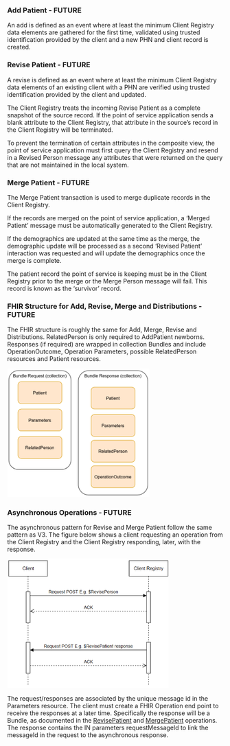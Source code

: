 
### Add Patient - FUTURE

An add is defined as an event where at least the minimum Client Registry data elements are gathered for the first time, validated using trusted identification provided by the client and a new PHN and client record is created. 

### Revise Patient - FUTURE

A revise is defined as an event where at least the minimum Client Registry data elements of an existing client with a PHN are verified using trusted identification provided by the client and updated. 

The Client Registry treats the incoming Revise Patient as a complete snapshot of the source record. If the point of service application sends a blank attribute to the Client Registry, that attribute in the source’s record in the Client Registry will be terminated. 

To prevent the termination of certain attributes in the composite view, the point of service application must first query the Client Registry and resend in a Revised Person message any attributes that were returned on the query that are not maintained in the local system.

### Merge Patient - FUTURE

The Merge Patient transaction is used to merge duplicate records in the Client Registry. 

If the records are merged on the point of service application, a ‘Merged Patient’ message must be automatically generated to the Client Registry. 

If the demographics are updated at the same time as the merge, the demographic update will be processed as a second ‘Revised Patient’ interaction was requested and will update the demographics once the merge is complete. 

The patient record the point of service is keeping must be in the Client Registry prior to the merge or the Merge Person message will fail. This record is known as the ‘survivor’ record.

### FHIR Structure for Add, Revise, Merge and Distributions - FUTURE

The FHIR structure is roughly the same for Add, Merge, Revise and Distributions.  RelatedPerson is only required to AddPatient newborns.  Responses (if required) are wrapped in collection Bundles and include OperationOutcome, Operation Parameters, possible RelatedPerson resources and Patient resources.

<span>
	<img src="revise_merge_fhir.png" height="300"/>
</span>


### Asynchronous Operations - FUTURE

The asynchronous pattern for Revise and Merge Patient follow the same pattern as V3.  The figure below shows a client requesting an operation from the Client Registry and the Client Registry responding, later, with the response.

<span>
	<img src="asyncSequence.png" height="300"/>
</span>


The request/responses are associated by the unique message id in the Parameters resource.  The client must create a FHIR Operation end point to receive the responses at a later time.  Specifically the response will be a Bundle, as documented in the [RevisePatient](OperationDefinition-bc-patient-revise.html) and [MergePatient](OperationDefinition-bc-patient-merge.html) operations.  The response contains the IN parameters requestMessageId to link the messageId in the request to the asynchronous response.

 <!--- ### Partially Update Patient

This is a special Operation that allows a user to selectively update a Patient record.  It has the same FHIR structure as Revise Patient except the Patient resource can be minimally populated. Besides an Identifier the user is able to selectively update Patient attributes.  This Operation should be used when the user doesn't have the full Patient record available.  See the [Update Operation](OperationDefinition-bc-patient-update.html). --->



